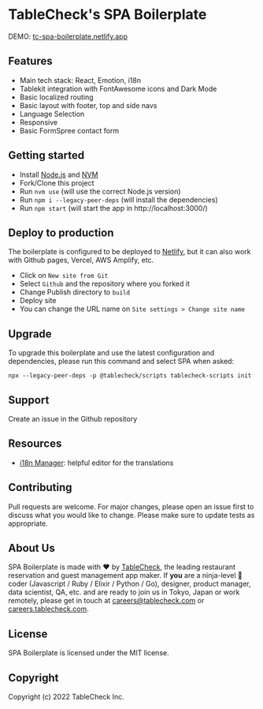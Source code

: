 # TableCheck's SPA Boilerplate

DEMO: [tc-spa-boilerplate.netlify.app](https://tc-spa-boilerplate.netlify.app)

## Features

- Main tech stack: React, Emotion, i18n
- Tablekit integration with FontAwesome icons and Dark Mode
- Basic localized routing
- Basic layout with footer, top and side navs
- Language Selection
- Responsive
- Basic FormSpree contact form

## Getting started

- Install [Node.js](https://nodejs.org/en/download/) and [NVM](https://github.com/nvm-sh/nvm#installing-and-updating)
- Fork/Clone this project
- Run `nvm use` (will use the correct Node.js version)
- Run `npm i --legacy-peer-deps` (will install the dependencies)
- Run `npm start` (will start the app in http://localhost:3000/)

## Deploy to production

The boilerplate is configured to be deployed to [Netlify](https://netlify.com), but it can also work with Github pages, Vercel, AWS Amplify, etc.

- Click on `New site from Git`
- Select `Github` and the repository where you forked it
- Change Publish directory to `build`
- Deploy site
- You can change the URL name on `Site settings > Change site name`

## Upgrade

To upgrade this boilerplate and use the latest configuration and dependencies, please run this command and select SPA when asked:

`npx --legacy-peer-deps -p @tablecheck/scripts tablecheck-scripts init`

## Support

Create an issue in the Github repository

## Resources

- [i18n Manager](https://www.electronjs.org/apps/i18n-manager): helpful editor for the translations

## Contributing

Pull requests are welcome. For major changes, please open an issue first to discuss what you
would like to change. Please make sure to update tests as appropriate.

## About Us

SPA Boilerplate is made with ❤️ by [TableCheck](https://www.tablecheck.com/en/join/),
the leading restaurant reservation and guest management app maker. If **you** are a
ninja-level 🥷 coder (Javascript / Ruby / Elixir / Python / Go), designer, product manager,
data scientist, QA, etc. and are ready to join us in Tokyo, Japan or work remotely,
please get in touch at [careers@tablecheck.com](mailto:careers@tablecheck.com) or [careers.tablecheck.com](https://careers.tablecheck.com).

## License

SPA Boilerplate is licensed under the MIT license.

## Copyright

Copyright (c) 2022 TableCheck Inc.